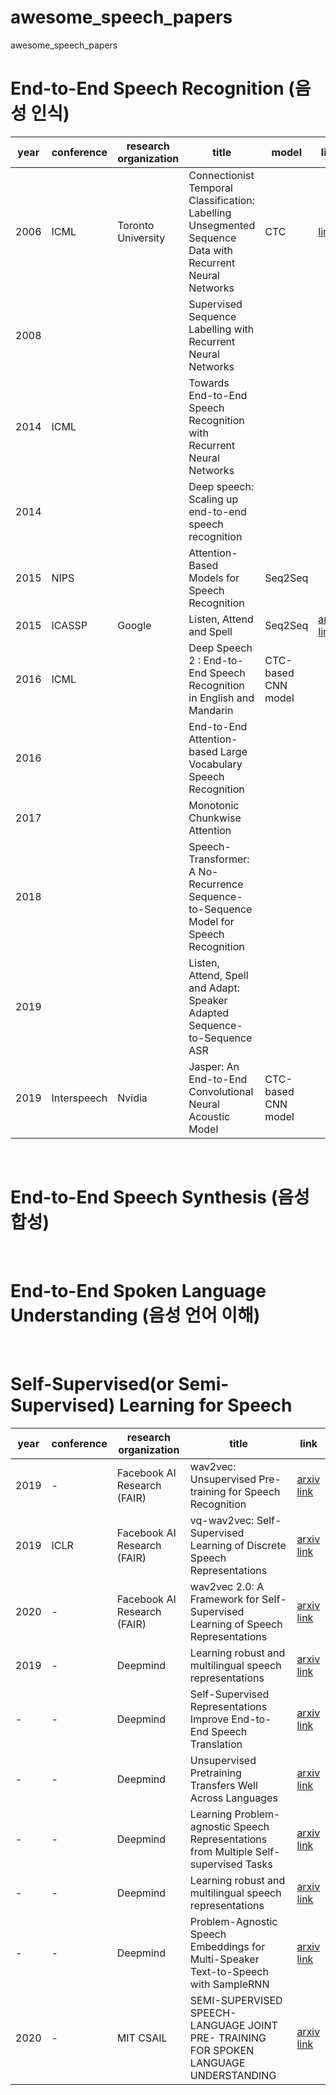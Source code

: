 # awesome_speech_papers
awesome_speech_papers


# End-to-End Speech Recognition (음성 인식) 
|year|conference|research organization|title|model|link|
|--|--|--|------|---|--|
|2006|ICML|Toronto University|Connectionist Temporal Classification: Labelling Unsegmented Sequence Data with Recurrent Neural Networks|CTC|[link](https://www.cs.toronto.edu/~graves/icml_2006.pdf)|
|2008|||Supervised Sequence Labelling with Recurrent Neural Networks|||
|2014|ICML||Towards End-to-End Speech Recognition with Recurrent Neural Networks|||
|2014|||Deep speech: Scaling up end-to-end speech recognition|||
|2015|NIPS||Attention-Based Models for Speech Recognition|Seq2Seq||
|2015|ICASSP|Google|Listen, Attend and Spell|Seq2Seq|[arxiv link](https://arxiv.org/pdf/1508.01211)|
|2016|ICML||Deep Speech 2 : End-to-End Speech Recognition in English and Mandarin|CTC-based CNN model||
|2016|||End-to-End Attention-based Large Vocabulary Speech Recognition|||
|2017|||Monotonic Chunkwise Attention|||
|2018|||Speech-Transformer: A No-Recurrence Sequence-to-Sequence Model for Speech Recognition|||
|2019|||Listen, Attend, Spell and Adapt: Speaker Adapted Sequence-to-Sequence ASR|||
|2019|Interspeech|Nvidia|Jasper: An End-to-End Convolutional Neural Acoustic Model|CTC-based CNN model||




<br>
 
# End-to-End Speech Synthesis (음성 합성)

<br>

# End-to-End Spoken Language Understanding (음성 언어 이해)

<br>

# Self-Supervised(or Semi-Supervised) Learning for Speech 
|year|conference|research organization|title|link|
|--|--|--|------|--|
|2019|-|Facebook AI Research (FAIR)|wav2vec: Unsupervised Pre-training for Speech Recognition|[arxiv link](https://arxiv.org/pdf/1904.05862)|
|2019|ICLR|Facebook AI Research (FAIR)|vq-wav2vec: Self-Supervised Learning of Discrete Speech Representations|[arxiv link](https://arxiv.org/pdf/1910.05453)|
|2020|-|Facebook AI Research (FAIR)|wav2vec 2.0: A Framework for Self-Supervised Learning of Speech Representations|[arxiv link](https://arxiv.org/pdf/2006.11477)|
|2019|-|Deepmind|Learning robust and multilingual speech representations|[arxiv link](https://arxiv.org/pdf/2001.11128)|
|-|-|Deepmind|Self-Supervised Representations Improve End-to-End Speech Translation|[arxiv link](https://arxiv.org/pdf/1508.01211)|
|-|-|Deepmind|Unsupervised Pretraining Transfers Well Across Languages|[arxiv link](https://arxiv.org/pdf/1508.01211)|
|-|-|Deepmind|Learning Problem-agnostic Speech Representations from Multiple Self-supervised Tasks|[arxiv link](https://arxiv.org/pdf/1508.01211)|
|-|-|Deepmind|Learning robust and multilingual speech representations|[arxiv link](https://arxiv.org/pdf/1508.01211)|
|-|-|Deepmind|Problem-Agnostic Speech Embeddings for Multi-Speaker Text-to-Speech with SampleRNN|[arxiv link](https://arxiv.org/pdf/1508.01211)|
|2020|-|MIT CSAIL|SEMI-SUPERVISED SPEECH-LANGUAGE JOINT PRE- TRAINING FOR SPOKEN LANGUAGE UNDERSTANDING|[arxiv link](https://arxiv.org/pdf/2010.02295)|
